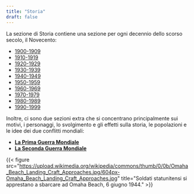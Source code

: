 ```yaml
---
title: "Storia"
draft: false
---
```


La sezione di Storia contiene una sezione per ogni decennio dello scorso secolo, il Novecento:

* [1900-1909](1900-1909)
* [1910-1919](1910-1919)
* [1920-1929](1920-1929)
* [1930-1939](1930-1939)
* [1940-1949](1940-1949)
* [1950-1959](1950-1959)
* [1960-1969](1960-1969)
* [1970-1979](1970-1979)
* [1980-1989](1980-1989)
* [1990-1999](1990-1999)

Inoltre, ci sono due sezioni extra che si concentrano principalmente sui motivi, i personaggi, lo svolgimento e gli effetti sulla storia, le popolazioni e le idee dei due conflitti mondiali:

* **[La Prima Guerra Mondiale](prima_guerra_mondiale)**
* **[La Seconda Guerra Mondiale](seconda_guerra_mondiale)**

{{< figure src="https://upload.wikimedia.org/wikipedia/commons/thumb/0/0b/Omaha_Beach_Landing_Craft_Approaches.jpg/604px-Omaha_Beach_Landing_Craft_Approaches.jpg" title="Soldati statunitensi si apprestano a sbarcare ad Omaha Beach, 6 giugno 1944." >}}
